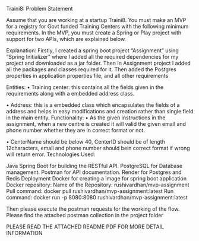 Traini8: Problem Statement

Assume that you are working at a startup Traini8. You must make an MVP for a registry for Govt funded Training Centers with the following minimum requirements. In the MVP, you must create a Spring or Play project with support for two APIs, which are explained below.

Explanation:
         Firstly, I created a spring boot project “Assignment” using “Spring Initializer” where I added all the required dependencies for my project and downloaded as a jar folder. Then In Assignment project I added all the packages and classes required for it. Then added the Postgres properties in application properties file, and all other requirements

Entities: 
  • Training center: this contains all the fields given in the requirements along with a embedded address class.

  • Address: this is a embedded class which encapsulates the fields of a address and helps in easy modifications and creation rather than single field in the main entity. 
Functionality: 
  • As the given instructions in the assignment, when a new centre is created it will valid the given email and phone number whether they are in correct format or not.

  • CenterName should be below 40, CenterID should be of length 12characters, email and phone number should bein correct format if wrong will return error. Technologies Used:

Java Spring Boot for building the RESTful API.
PostgreSQL for Database management.
Postman for API documentation.
Render for Postgres and Redis Deployment
Docker for creating a image for spring boot application
Docker repository: Name of the Repository: rushivardhan/mvp-assignment Pull command: docker pull rushivardhan/mvp-assignment:latest Run command: docker run -p 8080:8080 rushivardhan/mvp-assignment:latest

Then please execute the postman requests for the working of the flow. Please find the attached postman collection in the project folder

PLEASE READ THE ATTACHED README PDF FOR MORE DETAIL INFORMATION
